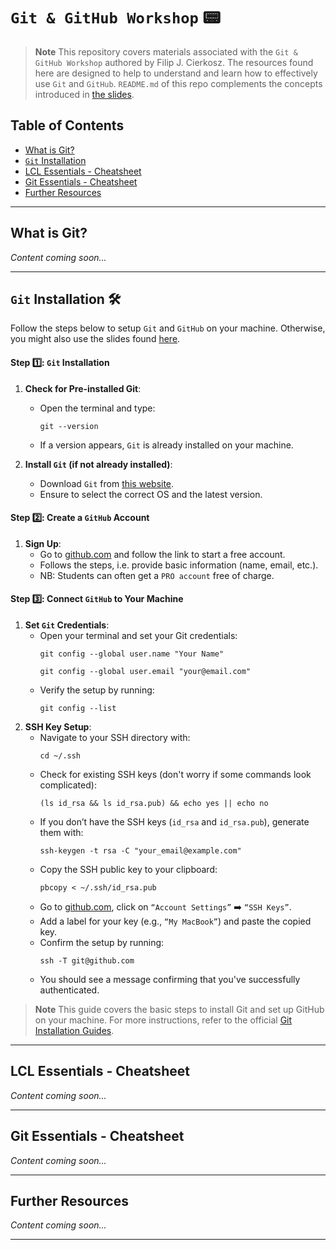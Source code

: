 # `Git & GitHub Workshop` 📟

> **Note**
This repository covers materials associated with the `Git & GitHub Workshop` authored by Filip J. Cierkosz. The resources found here are designed to help to understand and learn how to effectively use `Git` and `GitHub`. `README.md` of this repo complements the concepts introduced in [the slides]().

## Table of Contents
- [What is Git?](#what-is-git) 
- [`Git` Installation](#git-installation)
- [LCL Essentials - Cheatsheet](#lcl-essentials---cheatsheet)
- [Git Essentials - Cheatsheet](#git-essentials---cheatsheet)
- [Further Resources](#further-resources)

---

## What is Git?
*Content coming soon...*

---

## `Git` Installation 🛠️

Follow the steps below to setup `Git` and `GitHub` on your machine. Otherwise, you might also use the slides found [here]().

#### Step 1️⃣: `Git` Installation
1. **Check for Pre-installed Git**:
   - Open the terminal and type:
     ```shell
     git --version
     ```
   - If a version appears, `Git` is already installed on your machine.

2. **Install `Git` (if not already installed)**:
   - Download `Git` from [this website](https://git-scm.com/download).
   - Ensure to select the correct OS and the latest version.

#### Step 2️⃣: Create a `GitHub` Account
1. **Sign Up**:
   - Go to [github.com](https://github.com) and follow the link to start a free account.
   - Follows the steps, i.e. provide basic information (name, email, etc.).
   - NB: Students can often get a `PRO account` free of charge.

#### Step 3️⃣: Connect `GitHub` to Your Machine
1. **Set `Git` Credentials**:
   - Open your terminal and set your Git credentials:
     ```shell
     git config --global user.name "Your Name"
     ```
     ```shell
     git config --global user.email "your@email.com"
     ```
   - Verify the setup by running:
     ```shell
     git config --list
     ```
2. **SSH Key Setup**:
   - Navigate to your SSH directory with:
     ```shell
     cd ~/.ssh
     ```
   - Check for existing SSH keys (don't worry if some commands look complicated):
     ```shell
     (ls id_rsa && ls id_rsa.pub) && echo yes || echo no
     ```
   - If you don’t have the SSH keys (`id_rsa` and `id_rsa.pub`), generate them with:
     ```shell
     ssh-keygen -t rsa -C "your_email@example.com"
     ```
   - Copy the SSH public key to your clipboard:
     ```shell
     pbcopy < ~/.ssh/id_rsa.pub
     ```
   - Go to [github.com](https://github.com), click on `“Account Settings”` ➡️ `“SSH Keys”`.
   - Add a label for your key (e.g., `“My MacBook”`) and paste the copied key.
   - Confirm the setup by running:
     ```shell
     ssh -T git@github.com
     ```
   - You should see a message confirming that you've successfully authenticated.

> **Note**
This guide covers the basic steps to install Git and set up GitHub on your machine. For more instructions, refer to the official [Git Installation Guides](https://git-scm.com/book/en/v2/Getting-Started-Installing-Git).

---

## LCL Essentials - Cheatsheet
*Content coming soon...*

---

## Git Essentials - Cheatsheet
*Content coming soon...*

---

## Further Resources
*Content coming soon...*

---
